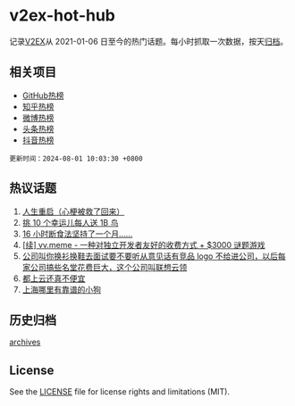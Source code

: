 # v2ex-hot-hub

 记录[V2EX](https://www.v2ex.com/)从 2021-01-06 日至今的热门话题。每小时抓取一次数据，按天[归档](archives)。
 
 ## 相关项目

- [GitHub热榜](https://github.com/it985/github-hot-hub)
- [知乎热榜](https://github.com/it985/zhihu-hot-hub)
- [微博热榜](https://github.com/it985/weibo-hot-hub)
- [头条热榜](https://github.com/it985/toutiao-hot-hub)
- [抖音热榜](https://github.com/it985/douyin-hot-hub)


 `更新时间：2024-08-01 10:03:30 +0800`

## 热议话题

1. [人生重启（心梗被救了回来）](https://www.v2ex.com/t/1061532)
1. [挑 10 个幸运儿每人送 1B 鸟](https://www.v2ex.com/t/1061457)
1. [16 小时断食法坚持了一个月……](https://www.v2ex.com/t/1061624)
1. [[续] vv.meme - 一种对独立开发者友好的收费方式 + $3000 谜题游戏](https://www.v2ex.com/t/1061427)
1. [公司叫你换衫换鞋去面试要不要听从意见话有竞品 logo 不给进公司，以后每家公司搞些名堂花费巨大，这个公司叫联想云领](https://www.v2ex.com/t/1061407)
1. [都上云还真不便宜](https://www.v2ex.com/t/1061497)
1. [上海哪里有靠谱的小狗](https://www.v2ex.com/t/1061395)

## 历史归档

[archives](archives)

## License

See the [LICENSE](LICENSE) file for license rights and limitations (MIT).
